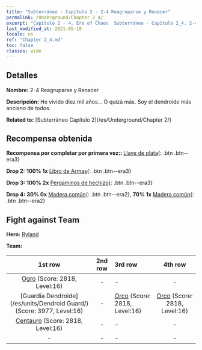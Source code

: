 ```yaml
---
title: "Subterráneo - Capítulo 2 - 2-4 Reagruparse y Renacer"
permalink: /Underground/Chapter 2_4/
excerpt: "Capítulo 2 - 4. Era of Chaos  Subterráneo - Capítulo 2_4. 2-4 Reagruparse y Renacer"
last_modified_at: 2021-05-18
locale: es
ref: "Chapter 2_4.md"
toc: false
classes: wide
---
```


## Detalles

 **Nombre:** 2-4 Reagruparse y Renacer

 **Descripción:** He vivido diez mil años... O quizá más. Soy el dendroide más anciano de todos.

 **Related to:** [Subterráneo Capítulo 2](/es/Underground/Chapter 2/)

## Recompensa obtenida

 **Recompensa por completar por primera vez::** [Llave de plata](/ItemsES/con_693/){: .btn .btn--era3}

 **Drop 2:** **100% 1x** [Libro de Armas](/ItemsES/mat_18/){: .btn .btn--era3}

 **Drop 3:** **100% 2x** [Pergaminos de hechizo](/ItemsES/con_694/){: .btn .btn--era3}

 **Drop 4:** **30% 0x** [Madera común](/ItemsES/mat_7/){: .btn .btn--era2}, **70% 1x** [Madera común](/ItemsES/mat_7/){: .btn .btn--era2}


## Fight against Team
 **Hero:** [Ryland](/es/heroes/Ryland/)

 **Team:**


  | 1st row | 2nd row | 3rd row | 4th row |
  |:----:|:----:|:----|:----:|
  | [Ogro](/es/units/Ogre/) (Score: 2818, Level:16)  | - | - | - |
  | [Guardia Dendroide](/es/units/Dendroid Guard/) (Score: 3977, Level:16)  | - | [Orco](/es/units/Orc/) (Score: 2818, Level:16)  | [Orco](/es/units/Orc/) (Score: 2818, Level:16)  |
  | [Centauro](/es/units/Centaur/) (Score: 2818, Level:16)  | - | - | - |
  | - | - | - | - |


